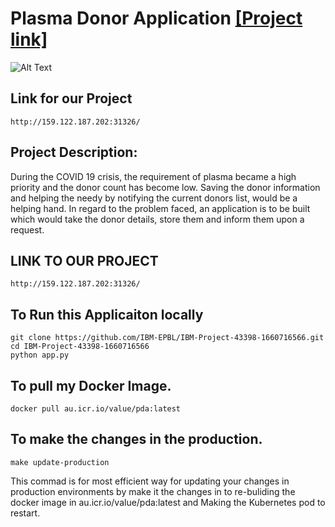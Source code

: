 

# Plasma Donor Application [[Project link]](http://159.122.187.202:31326/)
![Alt Text](pic/demo.gif)


## **Link for our Project**
```
http://159.122.187.202:31326/
```


## Project Description:

During the COVID 19 crisis, the requirement of plasma became a high priority and the donor count has become low. Saving the donor information and helping the needy by notifying the current donors list, would be a helping hand. In regard to the problem faced, an application is to be built which would take the donor details, store them and inform them upon a request.


## LINK TO OUR PROJECT
```
http://159.122.187.202:31326/
```


## To Run this Applicaiton locally
    git clone https://github.com/IBM-EPBL/IBM-Project-43398-1660716566.git
    cd IBM-Project-43398-1660716566
    python app.py

## To pull my Docker Image.
    docker pull au.icr.io/value/pda:latest

## To make the changes in the production.
    make update-production

This commad is for most efficient way for updating your changes in production environments by make it the changes in to re-buliding the docker image in au.icr.io/value/pda:latest and Making the Kubernetes pod to restart.
